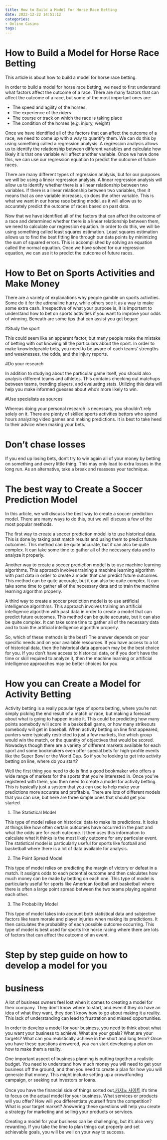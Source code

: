 ```yaml
---
title: How to Build a Model for Horse Race Betting
date: 2022-12-22 14:51:12
categories:
- Online Casino
tags:
---
```



#  How to Build a Model for Horse Race Betting

This article is about how to build a model for horse race betting.

In order to build a model for horse race betting, we need to first understand what factors affect the outcome of a race. There are many factors that can affect the outcome of a race, but some of the most important ones are:

- The speed and agility of the horses
- The experience of the riders
- The course or track on which the race is taking place
- The condition of the horses (e.g. injury, weight)

Once we have identified all of the factors that can affect the outcome of a race, we need to come up with a way to quantify them. We can do this by using something called a regression analysis. A regression analysis allows us to identify the relationship between different variables and calculate how likely it is that one variable will affect another variable. Once we have done this, we can use our regression equation to predict the outcome of future races.

There are many different types of regression analysis, but for our purposes we will be using a linear regression analysis. A linear regression analysis will allow us to identify whether there is a linear relationship between two variables. If there is a linear relationship between two variables, then it means that as one variable increases, so does the other variable. This is what we want in our horse race betting model, as it will allow us to accurately predict the outcome of races based on past data.

Now that we have identified all of the factors that can affect the outcome of a race and determined whether there is a linear relationship between them, we need to calculate our regression equation. In order to do this, we will be using something called least squares estimation. Least squares estimation allows us to find the best fitting line through our data points by minimizing the sum of squared errors. This is accomplished by solving an equation called the normal equation. Once we have solved for our regression equation, we can use it to predict the outcome of future races.

#  How to Bet on Sports Activities and Make Money

There are a variety of explanations why people gamble on sports activities. Some do it for the adrenaline hurry, while others see it as a way to make some extra cash. Irrespective of what your purpose is, it is important to understand how to bet on sports activities if you want to improve your odds of winning. Beneath are some tips that can assist you get began:

#Study the sport

This could seem like an apparent factor, but many people make the mistake of betting with out knowing all the particulars about the sport. In order to make knowledgeable bets, you need to be aware of each teams’ strengths and weaknesses, the odds, and the injury reports.

#Do your research

In addition to studying about the particular game itself, you should also analysis different teams and athletes. This contains checking out matchups between teams, trending players, and evaluating stats. Utilizing this data will help you make informed guesses about who’s more likely to win.

#Use specialists as sources

Whereas doing your personal research is necessary, you shouldn’t rely solely on it. There are plenty of skilled sports activities bettors who spend hours analyzing video games and making predictions. It is best to take heed to their advice when making your bets.

# Don’t chase losses

If you end up losing bets, don’t try to win again all of your money by betting on something and every little thing. This may only lead to extra losses in the long run. As an alternative, take a break and reassess your technique.

#  The best way to Create a Soccer Prediction Model

In this article, we will discuss the best way to create a soccer prediction model. There are many ways to do this, but we will discuss a few of the most popular methods.

The first way to create a soccer prediction model is to use historical data. This is done by taking past match results and using them to predict future outcomes. This method can be quite accurate, but it can also be quite complex. It can take some time to gather all of the necessary data and to analyze it properly.

Another way to create a soccer prediction model is to use machine learning algorithms. This approach involves training a machine learning algorithm with past data in order to create a model that can predict future outcomes. This method can be quite accurate, but it can also be quite complex. It can take some time to gather all of the necessary data and to train the machine learning algorithm properly.

A third way to create a soccer prediction model is to use artificial intelligence algorithms. This approach involves training an artificial intelligence algorithm with past data in order to create a model that can predict future outcomes. This method can be quite accurate, but it can also be quite complex. It can take some time to gather all of the necessary data and to train the artificial intelligence algorithm properly.

So, which of these methods is the best? The answer depends on your specific needs and on your available resources. If you have access to a lot of historical data, then the historical data approach may be the best choice for you. If you don’t have access to historical data, or if you don’t have the time or skill required to analyze it, then the machine learning or artificial intelligence approaches may be better choices for you.

#  How you can Create a Model for Activity Betting 

Activity betting is a really popular type of sports betting, where you’re not simply picking the end result of a match or race, but making a forecast about what is going to happen inside it. This could be predicting how many points somebody will score in a basketball game, or how many strikeouts somebody will get in baseball. When activity betting on line first appeared, punters were typically restricted to just a few markets, like which group would win the match, or the quantity of objectives that would be scored. Nowadays though there are a variety of different markets available for each sport and some bookmakers even offer special bets for high-profile events like the Super Bowl or the World Cup. So if you’re looking to get into activity betting on line, where do you start?

Well the first thing you need to do is find a good bookmaker who offers a wide range of markets for the sports that you’re interested in. Once you’ve registered with them, you then need to create a model for activity betting. This is basically just a system that you can use to help make your predictions more accurate and profitable. There are lots of different models that you can use, but here are three simple ones that should get you started.

1) The Statistical Model

This type of model relies on historical data to make its predictions. It looks at things like how often certain outcomes have occurred in the past and what the odds are for each outcome. It then uses this information to calculate what it thinks is the most likely outcome for any particular event. The statistical model is particularly useful for sports like football and basketball where there is a lot of data available for analysis.

2) The Point Spread Model

This type of model relies on predicting the margin of victory or defeat in a match. It assigns odds to each potential outcome and then calculates how much money can be made by betting on each one. This type of model is particularly useful for sports like American football and basketball where there is often a large point spread between the two teams playing against each other.

3) The Probability Model

This type of model takes into account both statistical data and subjective factors like team morale and player injuries when making its predictions. It then calculates the probability of each possible outcome occurring. This type of model is best used for sports like horse racing where there are lots of factors that can affect the outcome of an event.

#  Step by step guide on how to develop a model for you

# business

A lot of business owners feel lost when it comes to creating a model for their company. They don’t know where to start, and even if they do have an idea of what they want, they don’t know how to go about making it a reality. This lack of understanding can lead to frustration and missed opportunities.

In order to develop a model for your business, you need to think about what you want your business to achieve. What are your goals? What are your targets? What can you realistically achieve in the short and long term? Once you have these questions answered, you can start developing a plan on how to make them a reality.

One important aspect of business planning is putting together a realistic budget. You need to understand how much money you will need to get your business off the ground, and then you need to create a plan for how you will generate that money. This might include setting up a crowdfunding campaign, or seeking out investors or loans.

Once you have the financial side of things sorted out,[카지노 사이트](https://choegocasino.com/) it’s time to focus on the actual model for your business. What services or products will you offer? How will you differentiate yourself from the competition? What is your target market? Answering these questions will help you create a strategy for marketing and selling your products or services.

Creating a model for your business can be challenging, but it’s also very rewarding. If you take the time to plan things out properly and set achievable goals, you will be well on your way to success.